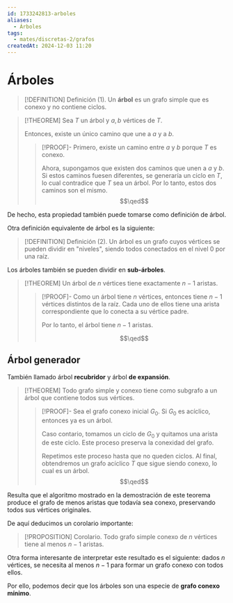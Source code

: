 ```yaml
---
id: 1733242813-arboles
aliases:
  - Árboles
tags:
  - mates/discretas-2/grafos
createdAt: 2024-12-03 11:20
---
```


# Árboles

> [!DEFINITION] Definición (1).
> Un **árbol** es un grafo simple que es conexo y no contiene ciclos.

> [!THEOREM]
> Sea $T$ un árbol y $a,b$ vértices de $T$.
> 
> Entonces, existe un único camino que une a $a$ y a $b$.
> 
> > [!PROOF]-
> > Primero, existe un camino entre $a$ y $b$ porque $T$ es conexo.
> > 
> > Ahora, supongamos que existen dos caminos que unen a $a$ y $b$. Si estos caminos fuesen diferentes, se generaría un ciclo en $T$, lo cual contradice que $T$ sea un árbol. Por lo tanto, estos dos caminos son el mismo.
> > $$\qed$$

De hecho, esta propiedad también puede tomarse como definición de árbol.

Otra definición equivalente de árbol es la siguiente:

> [!DEFINITION] Definición (2).
> Un árbol es un grafo cuyos vértices se pueden dividir en "niveles", siendo todos conectados en el nivel $0$ por una raíz.

Los árboles también se pueden dividir en **sub-árboles**.

> [!THEOREM]
> Un árbol de $n$ vértices tiene exactamente $n - 1$ aristas.
> 
> > [!PROOF]-
> > Como un árbol tiene $n$ vértices, entonces tiene $n - 1$ vértices distintos de la raíz. Cada uno de ellos tiene una arista correspondiente que lo conecta a su vértice padre.
> > 
> > Por lo tanto, el árbol tiene $n - 1$ aristas.
> > 
> > $$\qed$$

## Árbol generador

También llamado árbol **recubridor** y árbol **de expansión**.

> [!THEOREM]
> Todo grafo simple y conexo tiene como subgrafo a un árbol que contiene todos sus vértices.
> 
> > [!PROOF]-
> > Sea el grafo conexo inicial $G_0$. Si $G_0$ es acíclico, entonces ya es un árbol.
> > 
> > Caso contario, tomamos un ciclo de $G_0$ y quitamos una arista de este ciclo. Este proceso preserva la conexidad del grafo.
> > 
> > Repetimos este proceso hasta que no queden ciclos. Al final, obtendremos un grafo acíclico $T$ que sigue siendo conexo, lo cual es un árbol.
> > $$\qed$$

Resulta que el algoritmo mostrado en la demostración de este teorema produce el grafo de menos aristas que todavía sea conexo, preservando todos sus vértices originales.

De aquí deducimos un corolario importante:

> [!PROPOSITION] Corolario.
> Todo grafo simple conexo de $n$ vértices tiene al menos $n - 1$ aristas.

Otra forma interesante de interpretar este resultado es el siguiente: dados $n$ vértices, se necesita al menos $n - 1$ para formar un grafo conexo con todos ellos.

Por ello, podemos decir que los árboles son una especie de **grafo conexo mínimo**.
